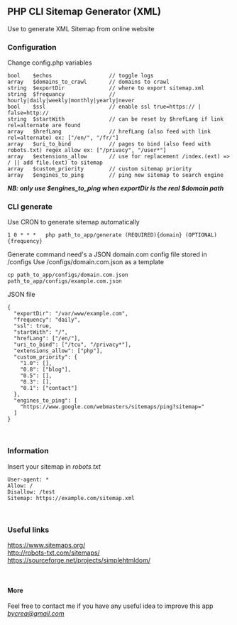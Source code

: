 ## PHP CLI Sitemap Generator (XML)

Use to generate XML Sitemap from online website


### Configuration

Change config.php variables

```
bool    $echos                  // toggle logs
array   $domains_to_crawl       // domains to crawl
string  $exportDir              // where to export sitemap.xml
string  $frequancy              // hourly|daily|weekly|monthly|yearly|never
bool    $ssl                    // enable ssl true=https:// | false=http://
string  $startWith              // can be reset by $hrefLang if link rel=alternate are found
array   $hrefLang               // hrefLang (also feed with link rel=alternate) ex: ["/en/", "/fr/"]
array   $uri_to_bind            // pages to bind (also feed with robots.txt) regex allow ex: ["/privacy", "/user*"]
array   $extensions_allow       // use for replacement /index.(ext) => / || add file.(ext) to sitemap
array   $custom_priority        // custom sitemap priority
array   $engines_to_ping        // ping new sitemap to search engine
```
***NB: only use $engines_to_ping when exportDir is the real $domain path***
<br>

### CLI generate

Use CRON to generate sitemap automatically

```
1 0 * * *   php path_to_app/generate (REQUIRED){domain} (OPTIONAL){frequency}
```

Generate command need's a JSON domain.com config file stored in /configs
Use /configs/domain.com.json as a template

```
cp path_to_app/configs/domain.com.json path_to_app/configs/example.com.json
```

JSON file

```
{
  "exportDir": "/var/www/example.com",
  "frequency": "daily",
  "ssl": true,
  "startWith": "/",
  "hrefLang": ["/en/"],
  "uri_to_bind": ["/tcu", "/privacy*"],
  "extensions_allow": ["php"],
  "custom_priority": {
    "1.0": [],
    "0.8": ["blog"],
    "0.5": [],
    "0.3": [],
    "0.1": ["contact"]
  },
  "engines_to_ping": [
    "https://www.google.com/webmasters/sitemaps/ping?sitemap="
  ]
}
```

<br>

### Information
Insert your sitemap in *robots.txt*

```
User-agent: *
Allow: /
Disallow: /test
Sitemap: https://example.com/sitemap.xml
```

<br>

### Useful links
https://www.sitemaps.org/
<br>
http://robots-txt.com/sitemaps/
<br>
https://sourceforge.net/projects/simplehtmldom/

<br>

#### More
Feel free to contact me if you have any useful idea to improve this app *bycrea@gmail.com*